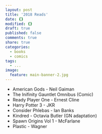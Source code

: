 ```yaml
---
layout: post
title: '2018 Reads'
date: {}
modified: {}
draft: true
published: false
comments: true
share: true
categories:
  - books
  - comics
tags:
  - ...
image:
  feature: main-banner-2.jpg
---
```


* American Gods - Neil Gaiman
* The Inifinity Gauntlet Omnibus (Comic)
* Ready Player One - Ernest Cline
* Harry Potter 3 - JKR
* Consider Phlebas - Ian Banks
* Kindred - Octavia Butler (GN adaptation)
* Spawn Origins Vol 1 - McFarlane
* Plastic - Wagner